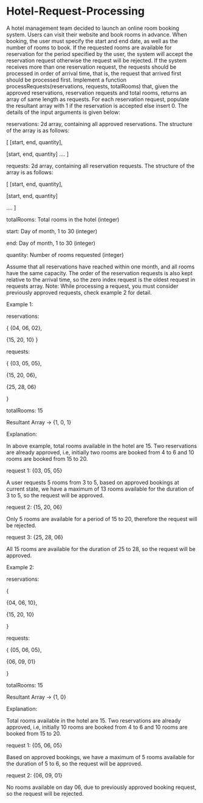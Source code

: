 # Hotel-Request-Processing

A hotel management team decided to launch an online room booking system. Users can visit their website and book rooms in advance. When booking, the user must specify the start and end date, as well as the number of rooms to book. If the requested rooms are available for reservation for the period specified by the user, the system will accept the reservation request otherwise the request will be rejected. If the system receives more than one reservation request, the requests should be processed in order of arrival time, that is, the request that arrived first should be processed first.
Implement a function processRequests(reservations, requests, totalRooms) that, given the approved reservations, reservation requests and total rooms, returns an array of same length as requests. For each reservation request, populate the resultant array with 1 if the reservation is accepted else insert 0. The details of the input arguments is given below:

reservations:
2d array, containing all approved reservations. The structure of the array is as follows:

[
  [start, end, quantity],
  
  [start, end, quantity]
  ....
]

requests:
2d array, containing all reservation requests. The structure of the array is as follows:

[
  [start, end, quantity],
  
  [start, end, quantity]
  
  ....
]


totalRooms: Total rooms in the hotel (integer)

start: Day of month, 1 to 30 (integer)

end: Day of month, 1 to 30 (integer)

quantity: Number of rooms requested (integer)


Assume that all reservations have reached within one month, and all rooms have the same capacity. The order of the reservation requests is also kept relative to the arrival time, so the zero index request is the oldest request in requests array.
Note: While processing a request, you must consider previously approved requests, check example 2 for detail.

Example 1:

reservations:

{
  {04, 06, 02},
  
  {15, 20, 10}
}

requests:

{
  {03, 05, 05},
  
  {15, 20, 06},
  
  {25, 28, 06}
  
}


totalRooms: 15


Resultant Array -> {1, 0, 1}


Explanation:

In above example, total rooms available in the hotel are 15. Two reservations are already approved, i.e, initially two rooms are booked from 4 to 6 and 10 rooms are booked from 15 to 20.

request 1: {03, 05, 05}

A user requests 5 rooms from 3 to 5, based on approved bookings at current state, we have a maximum of 13 rooms available for the duration of 3 to 5, so the request will be approved.

request 2: {15, 20, 06}

Only 5 rooms are available for a period of 15 to 20, therefore the request will be rejected.

request 3: {25, 28, 06}

All 15 rooms are available for the duration of 25 to 28, so the request will be approved.


Example 2:


reservations:

{

  {04, 06, 10},
  
  {15, 20, 10}
  
}

requests:

{
  {05, 06, 05},
  
  {06, 09, 01}
  
}

totalRooms: 15

Resultant Array -> {1, 0}


Explanation:

Total rooms available in the hotel are 15. Two reservations are already approved, i.e, initially 10 rooms are booked from 4 to 6 and 10 rooms are booked from 15 to 20.

request 1: {05, 06, 05}

Based on approved bookings, we have a maximum of 5 rooms available for the duration of 5 to 6, so the request will be approved.

request 2: {06, 09, 01}

No rooms available on day 06, due to previously approved booking request, so the request will be rejected.
